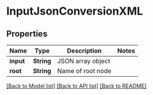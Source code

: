 # InputJsonConversionXML

## Properties
Name | Type | Description | Notes
------------ | ------------- | ------------- | -------------
**input** | **String** | JSON array object | 
**root** | **String** | Name of root node | 

[[Back to Model list]](../README.md#documentation-for-models) [[Back to API list]](../README.md#documentation-for-api-endpoints) [[Back to README]](../README.md)


